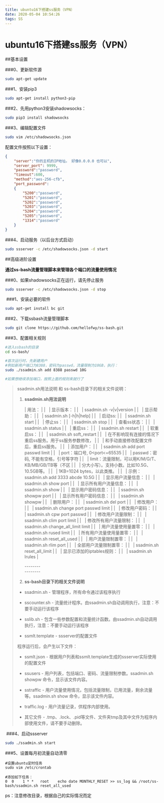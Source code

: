 ```yaml
---
title: ubuntu16下搭建ss服务（VPN）
date: 2020-05-04 10:54:26
tags: SS
---
```


# ubuntu16下搭建ss服务（VPN）

##基本设置

###0、更新软件源

```bash
sudo apt-get update
```

###1、安装pip3

```bash
sudo apt-get install python3-pip
```

###2、先用python3安装shadowsocks：

```bash
sudo pip3 install shadowsocks
```

###3、编辑配置文件

```bash
sudo vim /etc/shadowsocks.json
```

配置文件按照以下设置：

```json
{
    "server":"你的主机的IP地址。 好像0.0.0.0 也可以",
    "server_port": 9999,
    "password":"password",
    "timeout":600,
    "method":"aes-256-cfb",
    "port_password":
	{
		"5200":"password",
		"5201":"password",
		"5202":"password",
		"5203":"password",
		"5204":"password",
		"5205":"password",
		"1314":"password"
	}
}
```

###4、启动服务（以后台方式启动）

```bash
sudo ssserver -c /etc/shadowsocks.json -d start
```

##高级进阶设置

**通过ss-bash流量管理脚本来管理各个端口的流量使用情况**

###0、如果shadowsocks正在运行，请先停止服务

```bash
sudo ssserver -c /etc/shadowsocks.json -d stop
```

 ###1、安装必要的软件

```bash
sudo apt-get install bc git
```

###2、下载ssbash流量管理脚本

```bash
sudo git clone https://github.com/hellofwy/ss-bash.git
```

###3、配置相关规则

```bash
#进入ssbash的目录
cd ss-bash/

#首次运行时，先新建用户
#例如新用户端口为8388，密码为passwd，流量限制为10GB，执行：
sudo ./ssadmin.sh add 8388 passwd 10G

#如果想继续添加端口，按照上面的规则来就行了
```

> ssadmin.sh用法说明 和 ss-bash目录下的相关文件说明：
>
> 1. **ssadmin.sh用法说明**
>
>     | 用法： |
>     |   | 显示版本： |
>     |   | ssadmin.sh -v|v|version |
>     |   | 显示帮助： |
>     |   | ssadmin.sh \[-h|h|help\] |
>     |   | 启动ss: |
>     |   | ssadmin.sh start |
>     |   | 停止ss： |
>     |   | ssadmin.sh stop |
>     |   | 查看ss状态： |
>     |   | ssadmin.sh status |
>     |   | 重启ss： |
>     |   | ssadmin.sh restart |
>     |   | 软重启ss： |
>     |   | ssadmin.sh soft_restart |
>     |   | 在不影响现有连接的情况下重启ss服务。用于ss服务参数修改， |
>     |   | 和手动直接修改配置文件后，重启ss服务。 |
>     |   | 添加用户： |
>     |   | ssadmin.sh add port passwd limit |
>     |   | port：端口号, 0<port<=65535 |
>     |   | passwd：密码, 不能有空格，引号等字符 |
>     |   | limit：流量限制，可以用K/M/G/T、KB/MB/GB/TB等（不区 |
>     |   | 分大小写）。支持小数。比如10.5G、10.5GB等。 |
>     |   | 1KB=1024 bytes，以此类推。 |
>     |   | 示例： ssadmin.sh add 3333 abcde 10.5G |
>     |   | 显示用户流量信息： |
>     |   | ssadmin.sh show port |
>     |   | 显示所有用户流量信息： |
>     |   | ssadmin.sh show |
>     |   | 显示用户密码信息： |
>     |   | ssadmin.sh showpw port |
>     |   | 显示所有用户密码信息： |
>     |   | ssadmin.sh showpw |
>     |   | 删除用户： |
>     |   | ssadmin.sh del port |
>     |   | 修改用户： |
>     |   | ssadmin.sh change port passwd limit |
>     |   | 修改用户密码： |
>     |   | ssadmin.sh cpw port passwd |
>     |   | 修改用户流量限制： |
>     |   | ssadmin.sh clim port limit |
>     |   | 修改所有用户流量限制： |
>     |   | ssadmin.sh change\_all\_limit limit |
>     |   | 用户流量使用量置零： |
>     |   | ssadmin.sh rused limit |
>     |   | 所有用户流量使用量置零： |
>     |   | ssadmin.sh reset\_all\_used |
>     |   | 用户流量限制置零： |
>     |   | ssadmin.sh rlim port |
>     |   | 全部用户流量限制置零： |
>     |   | ssadmin.sh reset\_all\_limit |
>     |   | 显示已添加的iptables规则： |
>     |   | ssadmin.sh lrules |
>
>     \-\-\-\-\-\-\-\-  
>     \-\-\-\-\-\-\-\-
> 2. **ss-bash目录下的相关文件说明**
>
> -   ssadmin.sh - 管理程序，所有命令通过该程序执行
>
> -   sscounter.sh - 流量统计程序。由ssadmin.sh自动调用执行，注意：不要手动运行该程序
>
> -   sslib.sh - 包含一些参数配置和流量统计函数。由ssadmin.sh自动调用执行，注意：不要手动运行该程序
>
> -   ssmlt.template - ssserver的配置文件
>
>
> 程序运行后，会产生以下文件：
>
> -   ssmlt.json - 根据用户列表和ssmlt.template生成的ssserver实际使用的配置文件
>
> -   ssusers - 用户列表，包括端口、密码、流量限制参数。ssadmin.sh showpw 命令，显示该文件内容。
>
> -   sstraffic - 用户流量使用情况，包括流量限制，已用流量，剩余流量等。ssadmin.sh show 命令，显示该文件内容。
>
> -   traffic.log - 用户流量记录，供程序内部使用。
>
> -   其它文件 \- .tmp、.lock、.pid等文件、文件夹tmp及其中文件为程序内部使用文件，请不要手动删除。
>

 ###4、启动ssserver

```bash
sudo ./ssadmin.sh start
```

###5、设置每月初流量自动清零

```
#设置ubuntu定时任务
sudo vim /etc/crontab

#添加如下任务：
0  0    1 * *   root    echo date MONTHLY_RESET >> ss_log && /root/ss-bash/ssadmin.sh reset_all_used

```

ps：注意修改目录，根据自己的实际情况而定